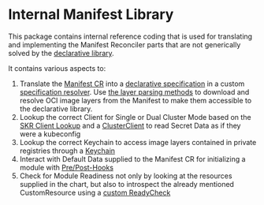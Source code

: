# Internal Manifest Library

This package contains internal reference coding that is used for translating and implementing the Manifest Reconciler parts that are not generically solved by the [declarative library](../declarative/README.md).

It contains various aspects to:

1. Translate the [Manifest CR](../../api/v1beta1/manifest_types.go) into a [declarative specification](../declarative/v2/spec.go) in a custom [specification resolver](spec_resolver.go). Use [the layer parsing methods](parse.go) to download and resolve OCI image layers from the Manifest to make them accessible to the declarative library.
2. Lookup the correct Client for Single or Dual Cluster Mode based on the [SKR Client Lookup](skr_client_lookup.go) and a [ClusterClient](client.go) to read Secret Data as if they were a kubeconfig
3. Lookup the correct Keychain to access image layers contained in private registries through a [Keychain](../../pkg/ocmextensions/cred.go)
4. Interact with Default Data supplied to the Manifest CR for initializing a module with [Pre/Post-Hooks](custom_resource.go)
5. Check for Module Readiness not only by looking at the resources supplied in the chart, but also to introspect the already mentioned CustomResource using a [custom ReadyCheck](ready_check.go)

